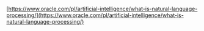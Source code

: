 [https://www.oracle.com/pl/artificial-intelligence/what-is-natural-language-processing/](https://www.oracle.com/pl/artificial-intelligence/what-is-natural-language-processing/)